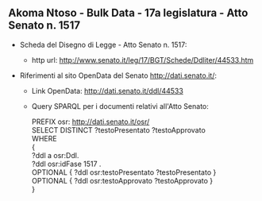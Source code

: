 ## Akoma Ntoso - Bulk Data - 17a legislatura - Atto Senato n. 1517 ##

* Scheda del Disegno di Legge - Atto Senato n. 1517:
	* http url: http://www.senato.it/leg/17/BGT/Schede/Ddliter/44533.htm

* Riferimenti al sito OpenData del Senato http://dati.senato.it/:
	* Link OpenData: http://dati.senato.it/ddl/44533
	* Query SPARQL per i documenti relativi all'Atto Senato:

        PREFIX osr: <http://dati.senato.it/osr/>  
		SELECT DISTINCT ?testoPresentato ?testoApprovato  
		WHERE  
		{  
		    ?ddl a osr:Ddl.  
		    ?ddl osr:idFase 1517 .  
		    OPTIONAL { ?ddl osr:testoPresentato ?testoPresentato }  
		    OPTIONAL { ?ddl osr:testoApprovato ?testoApprovato }  
		}
		